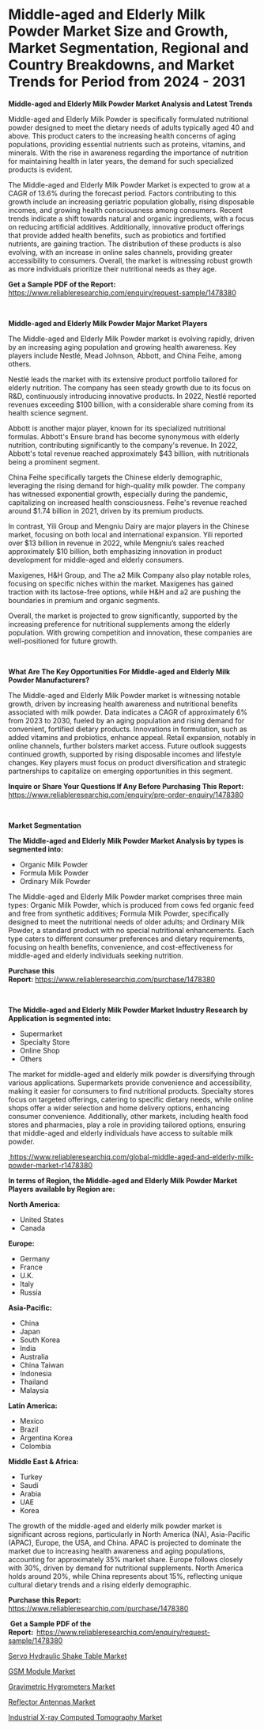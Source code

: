 <p><h1>Middle-aged and Elderly Milk Powder Market Size and Growth, Market Segmentation, Regional and Country Breakdowns, and Market Trends for Period from 2024 -  2031</h1></p><p><strong>Middle-aged and Elderly Milk Powder Market Analysis and Latest Trends</strong></p>
<p><p>Middle-aged and Elderly Milk Powder is specifically formulated nutritional powder designed to meet the dietary needs of adults typically aged 40 and above. This product caters to the increasing health concerns of aging populations, providing essential nutrients such as proteins, vitamins, and minerals. With the rise in awareness regarding the importance of nutrition for maintaining health in later years, the demand for such specialized products is evident.</p><p>The Middle-aged and Elderly Milk Powder Market is expected to grow at a CAGR of 13.6% during the forecast period. Factors contributing to this growth include an increasing geriatric population globally, rising disposable incomes, and growing health consciousness among consumers. Recent trends indicate a shift towards natural and organic ingredients, with a focus on reducing artificial additives. Additionally, innovative product offerings that provide added health benefits, such as probiotics and fortified nutrients, are gaining traction. The distribution of these products is also evolving, with an increase in online sales channels, providing greater accessibility to consumers. Overall, the market is witnessing robust growth as more individuals prioritize their nutritional needs as they age.</p></p>
<p><strong>Get a Sample PDF of the Report:&nbsp;</strong> <a href="https://www.reliableresearchiq.com/enquiry/request-sample/1478380?utm_campaign=99&utm_medium=2&utm_source=Github&utm_content=ia&utm_term=28092024&utm_id=middle-aged-and-elderly-milk-powder">https://www.reliableresearchiq.com/enquiry/request-sample/1478380</a></p>
<p>&nbsp;</p>
<p><strong>Middle-aged and Elderly Milk Powder Major Market Players</strong></p>
<p><p>The Middle-aged and Elderly Milk Powder market is evolving rapidly, driven by an increasing aging population and growing health awareness. Key players include Nestlé, Mead Johnson, Abbott, and China Feihe, among others.</p><p>Nestlé leads the market with its extensive product portfolio tailored for elderly nutrition. The company has seen steady growth due to its focus on R&D, continuously introducing innovative products. In 2022, Nestlé reported revenues exceeding $100 billion, with a considerable share coming from its health science segment.</p><p>Abbott is another major player, known for its specialized nutritional formulas. Abbott's Ensure brand has become synonymous with elderly nutrition, contributing significantly to the company's revenue. In 2022, Abbott's total revenue reached approximately $43 billion, with nutritionals being a prominent segment.</p><p>China Feihe specifically targets the Chinese elderly demographic, leveraging the rising demand for high-quality milk powder. The company has witnessed exponential growth, especially during the pandemic, capitalizing on increased health consciousness. Feihe's revenue reached around $1.74 billion in 2021, driven by its premium products.</p><p>In contrast, Yili Group and Mengniu Dairy are major players in the Chinese market, focusing on both local and international expansion. Yili reported over $13 billion in revenue in 2022, while Mengniu’s sales reached approximately $10 billion, both emphasizing innovation in product development for middle-aged and elderly consumers.</p><p>Maxigenes, H&H Group, and The a2 Milk Company also play notable roles, focusing on specific niches within the market. Maxigenes has gained traction with its lactose-free options, while H&H and a2 are pushing the boundaries in premium and organic segments.</p><p>Overall, the market is projected to grow significantly, supported by the increasing preference for nutritional supplements among the elderly population. With growing competition and innovation, these companies are well-positioned for future growth.</p></p>
<p>&nbsp;</p>
<p><strong>What Are The Key Opportunities For Middle-aged and Elderly Milk Powder Manufacturers?</strong></p>
<p><p>The Middle-aged and Elderly Milk Powder market is witnessing notable growth, driven by increasing health awareness and nutritional benefits associated with milk powder. Data indicates a CAGR of approximately 6% from 2023 to 2030, fueled by an aging population and rising demand for convenient, fortified dietary products. Innovations in formulation, such as added vitamins and probiotics, enhance appeal. Retail expansion, notably in online channels, further bolsters market access. Future outlook suggests continued growth, supported by rising disposable incomes and lifestyle changes. Key players must focus on product diversification and strategic partnerships to capitalize on emerging opportunities in this segment.</p></p>
<p><strong>Inquire or Share Your Questions If Any Before Purchasing This Report:</strong> <a href="https://www.reliableresearchiq.com/enquiry/pre-order-enquiry/1478380?utm_campaign=99&utm_medium=2&utm_source=Github&utm_content=ia&utm_term=28092024&utm_id=middle-aged-and-elderly-milk-powder">https://www.reliableresearchiq.com/enquiry/pre-order-enquiry/1478380</a></p>
<p>&nbsp;</p>
<p><strong>Market Segmentation</strong></p>
<p><strong>The Middle-aged and Elderly Milk Powder Market Analysis by types is segmented into:</strong></p>
<p><ul><li>Organic Milk Powder</li><li>Formula Milk Powder</li><li>Ordinary Milk Powder</li></ul></p>
<p><p>The Middle-aged and Elderly Milk Powder market comprises three main types: Organic Milk Powder, which is produced from cows fed organic feed and free from synthetic additives; Formula Milk Powder, specifically designed to meet the nutritional needs of older adults; and Ordinary Milk Powder, a standard product with no special nutritional enhancements. Each type caters to different consumer preferences and dietary requirements, focusing on health benefits, convenience, and cost-effectiveness for middle-aged and elderly individuals seeking nutrition.</p></p>
<p><strong>Purchase this Report:&nbsp;</strong><a href="https://www.reliableresearchiq.com/purchase/1478380?utm_campaign=99&utm_medium=2&utm_source=Github&utm_content=ia&utm_term=28092024&utm_id=middle-aged-and-elderly-milk-powder">https://www.reliableresearchiq.com/purchase/1478380</a></p>
<p>&nbsp;</p>
<p><strong>The Middle-aged and Elderly Milk Powder Market Industry Research by Application is segmented into:</strong></p>
<p><ul><li>Supermarket</li><li>Specialty Store</li><li>Online Shop</li><li>Others</li></ul></p>
<p><p>The market for middle-aged and elderly milk powder is diversifying through various applications. Supermarkets provide convenience and accessibility, making it easier for consumers to find nutritional products. Specialty stores focus on targeted offerings, catering to specific dietary needs, while online shops offer a wider selection and home delivery options, enhancing consumer convenience. Additionally, other markets, including health food stores and pharmacies, play a role in providing tailored options, ensuring that middle-aged and elderly individuals have access to suitable milk powder.</p></p>
<p><a href="https://www.reliableresearchiq.com/global-middle-aged-and-elderly-milk-powder-market-r1478380?utm_campaign=99&utm_medium=2&utm_source=Github&utm_content=ia&utm_term=28092024&utm_id=middle-aged-and-elderly-milk-powder">&nbsp;https://www.reliableresearchiq.com/global-middle-aged-and-elderly-milk-powder-market-r1478380</a></p>
<p><strong>In terms of Region, the Middle-aged and Elderly Milk Powder Market Players available by Region are:</strong></p>
<p>
    <p> <strong> North America: </strong>
        <ul>
            <li>United States</li>
            <li>Canada</li>
        </ul>
        </p> 
    <p> <strong> Europe: </strong>
        <ul>
            <li>Germany</li>
            <li>France</li>
            <li>U.K.</li>
            <li>Italy</li>
            <li>Russia</li>
        </ul>
        </p> 
    <p> <strong> Asia-Pacific: </strong>
        <ul>
            <li>China</li>
            <li>Japan</li>
            <li>South Korea</li>
            <li>India</li>
            <li>Australia</li>
            <li>China Taiwan</li>
            <li>Indonesia</li>
            <li>Thailand</li>
            <li>Malaysia</li>
        </ul>
        </p> 
    <p> <strong> Latin America: </strong>
        <ul>
            <li>Mexico</li>
            <li>Brazil</li>
            <li>Argentina Korea</li>
            <li>Colombia</li>
        </ul>
        </p> 
    <p> <strong> Middle East & Africa: </strong>
        <ul>
            <li>Turkey</li>
            <li>Saudi</li>
            <li>Arabia</li>
            <li>UAE</li>
            <li>Korea</li>
        </ul>
    </p>
    </p>
<p><p>The growth of the middle-aged and elderly milk powder market is significant across regions, particularly in North America (NA), Asia-Pacific (APAC), Europe, the USA, and China. APAC is projected to dominate the market due to increasing health awareness and aging populations, accounting for approximately 35% market share. Europe follows closely with 30%, driven by demand for nutritional supplements. North America holds around 20%, while China represents about 15%, reflecting unique cultural dietary trends and a rising elderly demographic.</p></p>
<p><strong>Purchase this Report: </strong><a href="https://www.reliableresearchiq.com/purchase/1478380?utm_campaign=99&utm_medium=2&utm_source=Github&utm_content=ia&utm_term=28092024&utm_id=middle-aged-and-elderly-milk-powder">https://www.reliableresearchiq.com/purchase/1478380</a></p>
<p>&nbsp;<strong>Get a Sample PDF of the Report:&nbsp;&nbsp;</strong><a href="https://www.reliableresearchiq.com/enquiry/request-sample/1478380?utm_campaign=99&utm_medium=2&utm_source=Github&utm_content=ia&utm_term=28092024&utm_id=middle-aged-and-elderly-milk-powder">https://www.reliableresearchiq.com/enquiry/request-sample/1478380</a></p>
<p><strong></strong></p>
<p><p><a href="https://github.com/avice8be4ca/Market-Research-Report-List-1/blob/main/servo-hydraulic-shake-table-market.md?utm_campaign=99&utm_medium=2&utm_source=Github&utm_content=ia&utm_term=28092024&utm_id=middle-aged-and-elderly-milk-powder">Servo Hydraulic Shake Table Market</a></p><p><a href="https://www.linkedin.com/pulse/market-dynamics-future-trends-global-gsm-module-sector-forecasted-vf4bf?utm_campaign=99&utm_medium=2&utm_source=Github&utm_content=ia&utm_term=28092024&utm_id=middle-aged-and-elderly-milk-powder">GSM Module Market</a></p><p><a href="https://issuu.com/reportprime-2/docs/gravimetric-hygrometers-market-size_d64e8f430f2673?utm_campaign=99&utm_medium=2&utm_source=Github&utm_content=ia&utm_term=28092024&utm_id=middle-aged-and-elderly-milk-powder">Gravimetric Hygrometers Market</a></p><p><a href="https://www.linkedin.com/pulse/what-innovations-shaping-reflector-antennas-market-application-y0uvf?utm_campaign=99&utm_medium=2&utm_source=Github&utm_content=ia&utm_term=28092024&utm_id=middle-aged-and-elderly-milk-powder">Reflector Antennas Market</a></p><p><a href="https://issuu.com/reportprime-2/docs/industrial-x-ray-computed-tomograph_63ce093ef4ce12?utm_campaign=99&utm_medium=2&utm_source=Github&utm_content=ia&utm_term=28092024&utm_id=middle-aged-and-elderly-milk-powder">Industrial X-ray Computed Tomography Market</a></p></p>